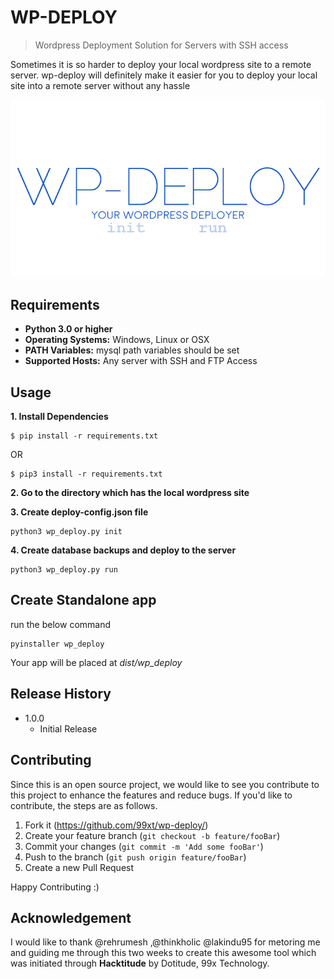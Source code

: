 # WP-DEPLOY
> Wordpress Deployment Solution for Servers with SSH access

Sometimes it is so harder to deploy your local wordpress site to a remote server. wp-deploy will 
definitely make it easier for you to deploy your local site into a remote server without any hassle

![](header.png)

## Requirements
* **Python 3.0 or higher**
* **Operating Systems:** Windows, Linux or OSX
* **PATH Variables:** mysql path variables should be set
* **Supported Hosts:** Any server with SSH and FTP Access 

## Usage
**1. Install Dependencies**
```
$ pip install -r requirements.txt
```
OR 
```
$ pip3 install -r requirements.txt
```
**2. Go to the directory which has the local wordpress site**

**3. Create deploy-config.json file**
```
python3 wp_deploy.py init
```


**4. Create database backups and deploy to the server**

```
python3 wp_deploy.py run
```

## Create Standalone app
run the below command
```
pyinstaller wp_deploy
```
Your app will be placed at *dist/wp_deploy* 

## Release History

* 1.0.0
    * Initial Release



## Contributing

Since this is an open source project, we would like to see you contribute to this project to enhance
the features and reduce bugs. If you'd like to contribute, the steps are as follows.

1. Fork it (<https://github.com/99xt/wp-deploy/>)
2. Create your feature branch (`git checkout -b feature/fooBar`)
3. Commit your changes (`git commit -m 'Add some fooBar'`)
4. Push to the branch (`git push origin feature/fooBar`)
5. Create a new Pull Request

Happy Contributing :)

## Acknowledgement
I would like to thank @rehrumesh ,@thinkholic @lakindu95 for metoring me and guiding me through this
two weeks to create this awesome tool which was initiated through **Hacktitude** by Dotitude, 99x
Technology.

